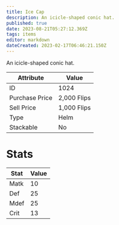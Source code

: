 ```yaml
---
title: Ice Cap
description: An icicle-shaped conic hat.
published: true
date: 2023-08-21T05:27:12.369Z
tags: items
editor: markdown
dateCreated: 2023-02-17T06:46:21.150Z
---
```


An icicle-shaped conic hat.

|Attribute|Value|
|-|-|
|ID|1024|
|Purchase Price|2,000 Flips|
|Sell Price|1,000 Flips|
|Type|Helm|
|Stackable|No|

# Stats
|Stat|Value|
|-|-|
|Matk|10|
|Def|25|
|Mdef|25|
|Crit|13|
